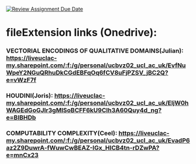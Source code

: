 [![Review Assignment Due Date](https://classroom.github.com/assets/deadline-readme-button-24ddc0f5d75046c5622901739e7c5dd533143b0c8e959d652212380cedb1ea36.svg)](https://classroom.github.com/a/YmApcLfC)

# fileExtension links (Onedrive):

### VECTORIAL ENCODINGS OF QUALITATIVE DOMAINS(Julian): https://liveuclac-my.sharepoint.com/:f:/g/personal/ucbvz02_ucl_ac_uk/EvfNuWpeY2NGuQRhuDkCGdEBFqOq6fCV8uFjPZSV_jBC2Q?e=vWzF7f

### HOUDINI(Joris): https://liveuclac-my.sharepoint.com/:f:/g/personal/ucbvz02_ucl_ac_uk/EljW0hWAGEdGoGJIr3gMlSoBCFF6kU9Clh3A60Quy4d_ng?e=BIBHDb

### COMPUTABILITY COMPLEXITY(Ceel): https://liveuclac-my.sharepoint.com/:f:/g/personal/ucbvz02_ucl_ac_uk/EvadP6az2Z9DuwrA-fWuwCwBEAZ-IGx_HICB4tn-rDZwPA?e=mnCx23
